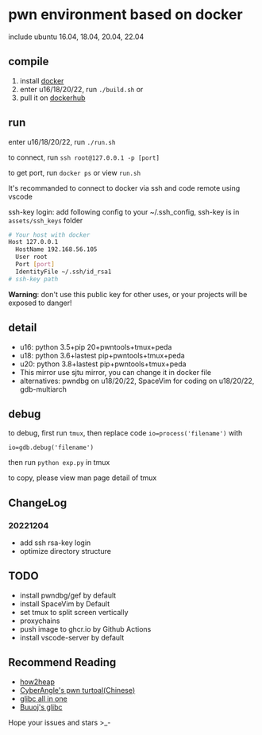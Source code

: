 # pwn environment based on docker

include ubuntu 16.04, 18.04, 20.04, 22.04

## compile

1. install [docker](https://docs.docker.com/engine/install/ubuntu/)
2. enter u16/18/20/22, run `./build.sh` or
3. pull it on [dockerhub](https://hub.docker.com/u/tong5hu4i)

## run

enter u16/18/20/22, run `./run.sh`

to connect, run `ssh root@127.0.0.1 -p [port]`

to get port, run `docker ps` or view `run.sh`

It's recommanded to connect to docker via ssh and code remote using vscode

ssh-key login: add following config to your ~/.ssh_config, ssh-key is in `assets/ssh_keys` folder

```sh
# Your host with docker
Host 127.0.0.1
  HostName 192.168.56.105
  User root
  Port [port]
  IdentityFile ~/.ssh/id_rsa1
# ssh-key path
```

**Warning**: don't use this public key for other uses, or your projects will be exposed to danger!

## detail

- u16: python 3.5+pip 20+pwntools+tmux+peda
- u18: python 3.6+lastest pip+pwntools+tmux+peda
- u20: python 3.8+lastest pip+pwntools+tmux+peda
- This mirror use sjtu mirror, you can change it in docker file
- alternatives: pwndbg on u18/20/22, SpaceVim for coding on u18/20/22, gdb-multiarch

## debug

to debug, first run `tmux`, then replace code `io=process('filename')` with 

```pyton
io=gdb.debug('filename')
```

then run `python exp.py` in tmux

to copy, please view man page detail of tmux

## ChangeLog

### 20221204

- add ssh rsa-key login
- optimize directory structure

## TODO

- install pwndbg/gef by default
- install SpaceVim by Default
- set tmux to split screen vertically
- proxychains
- push image to ghcr.io by Github Actions
- install vscode-server by default

## Recommend Reading

- [how2heap](https://github.com/shellphish/how2heap)
- [CyberAngle's pwn turtoal(Chinese)](https://www.yuque.com/cyberangel/rg9gdm/rimvzk)
- [glibc all in one](https://github.com/fr0ster/glibc-all-in-one/tree/b3131109b8846751466b6e5a05d62c27ebffd45f)
- [Buuoj's glibc](https://buuoj.cn/resources)

Hope your issues and stars >_-